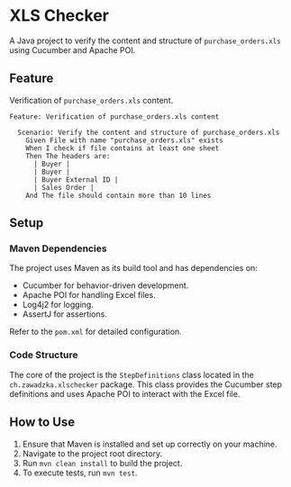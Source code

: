 # XLS Checker

A Java project to verify the content and structure of `purchase_orders.xls` using Cucumber and Apache POI.

## Feature

Verification of `purchase_orders.xls` content.

```gherkin
Feature: Verification of purchase_orders.xls content

  Scenario: Verify the content and structure of purchase_orders.xls
    Given File with name "purchase_orders.xls" exists
    When I check if file contains at least one sheet
    Then The headers are:
      | Buyer |
      | Buyer |
      | Buyer External ID |
      | Sales Order |
    And The file should contain more than 10 lines
```

## Setup

### Maven Dependencies

The project uses Maven as its build tool and has dependencies on:
- Cucumber for behavior-driven development.
- Apache POI for handling Excel files.
- Log4j2 for logging.
- AssertJ for assertions.

Refer to the `pom.xml` for detailed configuration.

### Code Structure

The core of the project is the `StepDefinitions` class located in the `ch.zawadzka.xlschecker` package. This class provides the Cucumber step definitions and uses Apache POI to interact with the Excel file.

## How to Use

1. Ensure that Maven is installed and set up correctly on your machine.
2. Navigate to the project root directory.
3. Run `mvn clean install` to build the project.
4. To execute tests, run `mvn test`.

